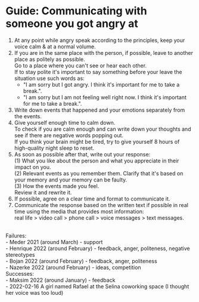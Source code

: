 # Guide: Communicating with someone you got angry at

1. At any point while angry speak according to the principles, keep your voice calm & at a normal volume.<br>
2. If you are in the same place with the person, if possible, leave to another place as politely as possible.<br>
   Go to a place where you can't see or hear each other.<br>
   If to stay polite it's important to say something before your leave the situation use such words as:<br>
   - "I am sorry but I got angry. I think it's important for me to take a break.".<br>
   - "I am sorry but I am not feeling well right now. I think it's important for me to take a break.".<br>
3. Write down events that happened and your emotions separately from the events.<br>
4. Give yourself enough time to calm down.<br>
   To check if you are calm enough and can write down your thoughts and see if there are negative words popping out.<br>
   If you think your brain might be tired, try to give yourself 8 hours of high-quality night sleep to reset.<br>
5. As soon as possible after that, write out your response:<br>
   (1) What you like about the person and what you appreciate in their impact on you.<br>
   (2) Relevant events as you remember them. Clarify that it's based on your memory and your memory can be faulty.<br>
   (3) How the events made you feel.<br>
   Review it and rewrite it.<br>
6. If possible, agree on a clear time and format to communicate it.<br>
7. Communicate the response based on the written text if possible in real time using the media that provides most information: <br>
   real life > video call > phone call > voice messages > text messages.<br>
<br>
Failures:<br>
- Meder 2021 (around March) - support<br>
- Henrique 2022 (around February) - feedback, anger, politeness, negative stereotypes<br>
- Bojan 2022 (around February) - feedback, anger, politeness<br>
- Nazerke 2022 (around February) - ideas, competition<br>
Successes:<br>
- Maksim 2022 (around January) - feedback<br>
- 2022-02-16 A girl named Rafael at the Selina coworking space (I thought her voice was too loud)<br>
